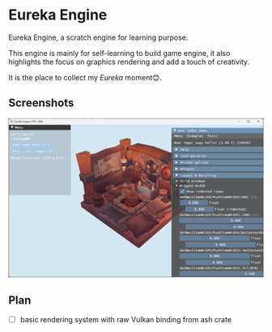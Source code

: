 # Eureka Engine

Eureka Engine, a scratch engine for learning purpose.

This engine is mainly for self-learning to build game engine, it also highlights the focus on graphics rendering and add a touch of creativity. 

It is the place to collect my _Eureka_ moment😊.

## Screenshots

![](resources/screenshot/load_model.png)

## Plan

- [ ] basic rendering system with raw Vulkan binding from ash crate

